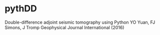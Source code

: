 # pythDD
Double-difference adjoint seismic tomography using Python
YO Yuan, FJ Simons, J Tromp
Geophysical Journal International (2016)
